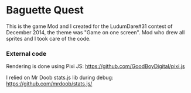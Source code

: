 # Baguette Quest

This is the game Mod and I created for the LudumDare#31 contest of December 2014, the theme was "Game on one screen".
Mod who drew all sprites and I took care of the code.


### External code

Rendering is done using Pixi JS:
https://github.com/GoodBoyDigital/pixi.js

I relied on Mr Doob stats.js lib during debug:
https://github.com/mrdoob/stats.js/


